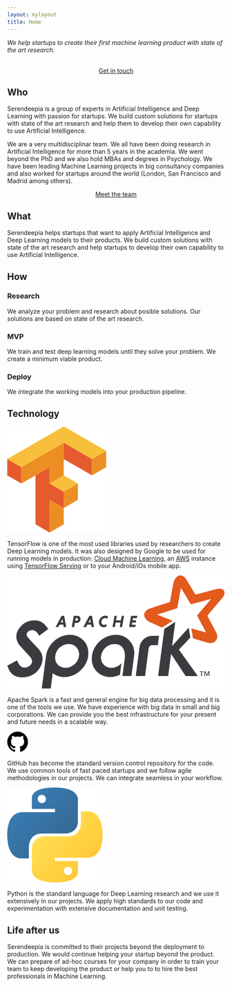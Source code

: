 ```yaml
---
layout: mylayout
title: Home
---
```


<div class="slogan">
    <p>
        <cite>We help startups to create their first machine learning product with state of the art research.</cite>
    </p>
    <p style="text-align: center">
        <br>
        <a href="/contact.html" type="button" class="btn btn-primary">
            Get in touch
        </a>
    </p>
</div>

## Who

Serendeepia is a group of experts in Artificial Intelligence and Deep Learning with passion for startups. We build custom solutions for startups with state of the art research and help them to develop their own capability to use Artificial Intelligence.

We are a very multidisciplinar team. We all have been doing research in Artificial Intelligence for more than 5 years in the academia. We went beyond the PhD and we also hold MBAs and degrees in Psychology. We have been leading Machine Learning projects in big consultancy companies and also worked for startups around the world (London, San Francisco and Madrid among others).


<p style="text-align: center">
    <a href="/team.html" type="button" class="btn btn-primary">
        Meet the team
    </a>
</p>

## What

Serendeepia helps startups that want to apply Artificial Intelligence and Deep Learning models to their products. We build custom solutions with state of the art research and help startups to develop their own capability to use Artificial Intelligence.

## How

<div class="container-fluid-how">
<div class="row"> 

<div class="how_col center-block"> 
<h3>Research</h3><p>
We analyze your problem and research about posible solutions. Our solutions are based on state of the art research.
</p></div>

<div class="how_col center-block"> 
<h3>MVP</h3><p>
We train and test deep learning models until they solve your problem. We create a minimum viable product.
</p></div>

<div class="how_col center-block"> 
<h3>Deploy</h3><p>
We integrate the working models into your production pipeline.
</p></div>

<div style="clear: both;"></div>
</div>
</div>

## Technology

<div class="container-fluid">
<div class="row"> 

<div class="logo_col center-block"> 
<img src="assets/logo_tensorflow.svg" alt="TensorFlow" class="logo">
    
TensorFlow is one of the most used libraries used by researchers to create Deep Learning models. It was also designed by Google to be used for running models in production: <a href="https://cloud.google.com/products/machine-learning/">Cloud Machine Learning</a>, an <a href="https://aws.amazon.com/">AWS</a> instance using <a href="https://www.tensorflow.org/serving/">TensorFlow Serving</a> or to your Android/iOs mobile app.

</div> 

<div class="logo_col center-block"> 
<img src="assets/logo_spark.svg" alt="Spark" class="logo">
    
Apache Spark is a fast and general engine for big data processing and it is one of the tools we use. We have experience with big data in small and big corporations. We can provide you the best infrastructure for your present and future needs in a scalable way.

</div> 

<div class="logo_col center-block"> 
<img src="assets/logo_github.svg" alt="GitHub" class="logo">
    
GitHub has become the standard version control repository for the code. We use common tools of fast paced startups and we follow agile methodologies in our projects. We can integrate seamless in your workflow.
    
</div> 

<div class="logo_col"> 
<img alt="python" src="assets/logo_python.svg" class="logo"> 

Python is the standard language for Deep Learning research and we use it extensively in our projects. We apply high standards to our code and experimentation with extensive documentation and unit testing.

</div>

<div style="clear: both;"></div>
</div>
</div>

## Life after us

Serendeepia is committed to their projects beyond the deployment to production. We would continue helping your startup beyond the product. We can prepare of ad-hoc courses for your company in order to train your team to keep developing the product or help you to to hire the best professionals in Machine Learning.

